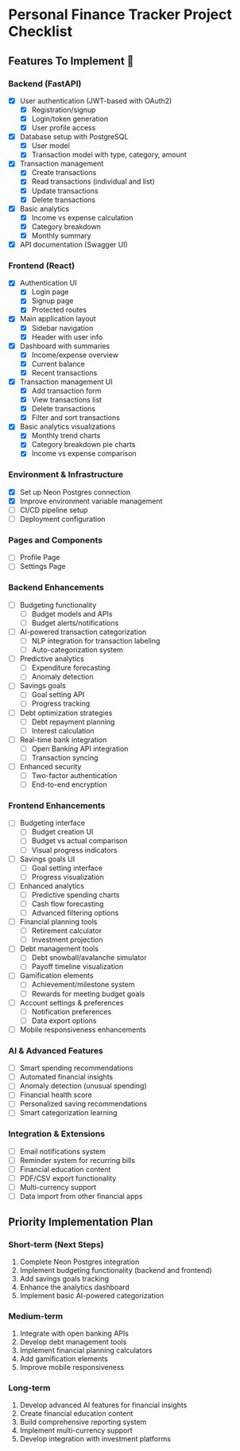 # Personal Finance Tracker Project Checklist

## Features To Implement 🚀

### Backend (FastAPI)
- [x] User authentication (JWT-based with OAuth2)
  - [x] Registration/signup
  - [x] Login/token generation
  - [x] User profile access
- [x] Database setup with PostgreSQL
  - [x] User model
  - [x] Transaction model with type, category, amount
- [x] Transaction management
  - [x] Create transactions
  - [x] Read transactions (individual and list)
  - [x] Update transactions
  - [x] Delete transactions
- [x] Basic analytics
  - [x] Income vs expense calculation
  - [x] Category breakdown
  - [x] Monthly summary
- [x] API documentation (Swagger UI)

### Frontend (React)
- [x] Authentication UI
  - [x] Login page
  - [x] Signup page
  - [x] Protected routes
- [x] Main application layout
  - [x] Sidebar navigation
  - [x] Header with user info
- [x] Dashboard with summaries
  - [x] Income/expense overview
  - [x] Current balance
  - [x] Recent transactions
- [x] Transaction management UI
  - [x] Add transaction form
  - [x] View transactions list
  - [x] Delete transactions
  - [x] Filter and sort transactions
- [x] Basic analytics visualizations
  - [x] Monthly trend charts
  - [x] Category breakdown pie charts
  - [x] Income vs expense comparison

### Environment & Infrastructure
- [X] Set up Neon Postgres connection
- [X] Improve environment variable management
- [ ] CI/CD pipeline setup
- [ ] Deployment configuration

### Pages and Components
- [ ] Profile Page
- [ ] Settings Page

### Backend Enhancements
- [ ] Budgeting functionality
  - [ ] Budget models and APIs
  - [ ] Budget alerts/notifications
- [ ] AI-powered transaction categorization
  - [ ] NLP integration for transaction labeling
  - [ ] Auto-categorization system
- [ ] Predictive analytics
  - [ ] Expenditure forecasting
  - [ ] Anomaly detection
- [ ] Savings goals
  - [ ] Goal setting API
  - [ ] Progress tracking
- [ ] Debt optimization strategies
  - [ ] Debt repayment planning
  - [ ] Interest calculation
- [ ] Real-time bank integration
  - [ ] Open Banking API integration
  - [ ] Transaction syncing
- [ ] Enhanced security
  - [ ] Two-factor authentication
  - [ ] End-to-end encryption

### Frontend Enhancements
- [ ] Budgeting interface
  - [ ] Budget creation UI
  - [ ] Budget vs actual comparison
  - [ ] Visual progress indicators
- [ ] Savings goals UI
  - [ ] Goal setting interface
  - [ ] Progress visualization
- [ ] Enhanced analytics
  - [ ] Predictive spending charts
  - [ ] Cash flow forecasting
  - [ ] Advanced filtering options
- [ ] Financial planning tools
  - [ ] Retirement calculator
  - [ ] Investment projection
- [ ] Debt management tools
  - [ ] Debt snowball/avalanche simulator
  - [ ] Payoff timeline visualization
- [ ] Gamification elements
  - [ ] Achievement/milestone system
  - [ ] Rewards for meeting budget goals
- [ ] Account settings & preferences
  - [ ] Notification preferences
  - [ ] Data export options
- [ ] Mobile responsiveness enhancements

### AI & Advanced Features
- [ ] Smart spending recommendations
- [ ] Automated financial insights
- [ ] Anomaly detection (unusual spending)
- [ ] Financial health score
- [ ] Personalized saving recommendations
- [ ] Smart categorization learning

### Integration & Extensions
- [ ] Email notifications system
- [ ] Reminder system for recurring bills
- [ ] Financial education content
- [ ] PDF/CSV export functionality
- [ ] Multi-currency support
- [ ] Data import from other financial apps

## Priority Implementation Plan

### Short-term (Next Steps)
1. Complete Neon Postgres integration
2. Implement budgeting functionality (backend and frontend)
3. Add savings goals tracking
4. Enhance the analytics dashboard
5. Implement basic AI-powered categorization

### Medium-term
1. Integrate with open banking APIs
2. Develop debt management tools
3. Implement financial planning calculators
4. Add gamification elements
5. Improve mobile responsiveness

### Long-term
1. Develop advanced AI features for financial insights
2. Create financial education content
3. Build comprehensive reporting system
4. Implement multi-currency support
5. Develop integration with investment platforms

